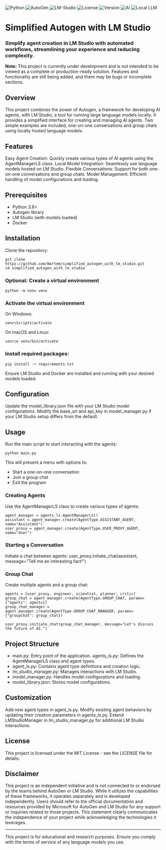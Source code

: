 ![Python](https://img.shields.io/badge/language-Python-blue.svg)
![AutoGen](https://img.shields.io/badge/framework-AutoGen-orange.svg)
![LM-Studio](https://img.shields.io/badge/LLM-LM--Studio-green.svg)
![License](https://img.shields.io/badge/license-MIT-yellow.svg)
![Version](https://img.shields.io/badge/version-0.1.0-brightgreen.svg)
![AI](https://img.shields.io/badge/AI-enabled-blue.svg)
![Local LLM](https://img.shields.io/badge/LLM-Local-red.svg)

# Simplified Autogen with LM Studio
### Simplify agent creation in LM Studio with automated workflows, streamlining your experience and reducing complexity.

**Note:** This project is currently under development and is not intended to be viewed as a complete or production-ready solution. Features and functionality are still being added, and there may be bugs or incomplete sections.

## Overview
This project combines the power of Autogen, a framework for developing AI agents, with LM Studio, a tool for running large language models locally. It provides a simplified interface for creating and managing AI agents. Two simple examples are included, one-on-one conversations and group chats using locally hosted language models.

## Features

Easy Agent Creation: Quickly create various types of AI agents using the AgentManagerLS class.
Local Model Integration: Seamlessly use language models hosted on LM Studio.
Flexible Conversations: Support for both one-on-one conversations and group chats.
Model Management: Efficient handling of model configurations and loading.

## Prerequisites

- Python 3.8+
- Autogen library
- LM Studio (with models loaded)
- Docker

## Installation

Clone the repository:
```
git clone https://github.com/Wartem/simplified_autogen_with_lm_studio.git
cd simplified_autogen_with_lm_studio
```

### Optional: Create a virtual environment
```
python -m venv venv
```
### Activate the virtual environment

On Windows:
```
venv\Scripts\activate
```

On macOS and Linux:
```
source venv/bin/activate
```

### Install required packages:
```
pip install -r requirements.txt
```
Ensure LM Studio and Docker are installed and running with your desired models loaded.

## Configuration
Update the model_library.json file with your LM Studio model configurations.
Modify the base_url and api_key in model_manager.py if your LM Studio setup differs from the default.

## Usage
Run the main script to start interacting with the agents:
```
python main.py
```
This will present a menu with options to:

- Start a one-on-one conversation
- Join a group chat
- Exit the program

### Creating Agents
Use the AgentManagerLS class to create various types of agents:
```
agent_manager = agents_ls.AgentManagerLS()
assistant = agent_manager.create(AgentType.ASSISTANT_AGENT, name="Assistant")
user_proxy = agent_manager.create(AgentType.USER_PROXY_AGENT, name="User")
```

### Starting a Conversation
Initiate a chat between agents:
user_proxy.initiate_chat(assistant, message="Tell me an interesting fact!")

### Group Chat
Create multiple agents and a group chat:
```
agents = [user_proxy, engineer, scientist, planner, critic]
group_chat = agent_manager.create(AgentType.GROUP_CHAT, params={"agents": agents})
group_chat_manager = agent_manager.create(AgentType.GROUP_CHAT_MANAGER, params={"groupchat": group_chat})

user_proxy.initiate_chat(group_chat_manager, message="Let's discuss the future of AI.")
```

## Project Structure
- main.py: Entry point of the application.
 agents_ls.py: Defines the AgentManagerLS class and agent types.
- agent_ls.py: Contains agent type definitions and creation logic.
- lm_studio_manager.py: Manages interactions with LM Studio.
- model_manager.py: Handles model configurations and loading.
- model_library.json: Stores model configurations.

## Customization
Add new agent types in agent_ls.py.
Modify existing agent behaviors by updating their creation parameters in agents_ls.py.
Extend LMStudioManager in lm_studio_manager.py for additional LM Studio interactions.

## License
This project is licensed under the MIT License - see the LICENSE file for details.

## Disclaimer
This project is an independent initiative and is not connected to or endorsed by the teams behind AutoGen or LM Studio. While it utilizes the capabilities of these frameworks, it operates separately and is developed independently. Users should refer to the official documentation and resources provided by Microsoft for AutoGen and LM Studio for any support or inquiries related to those projects. This statement clearly communicates the independence of your project while acknowledging the technologies it leverages.

------------------
This project is for educational and research purposes. Ensure you comply with the terms of service of any language models you use.
